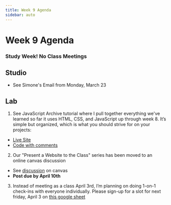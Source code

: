 ```yaml
---
title: Week 9 Agenda
sidebar: auto
---
```


# Week 9 Agenda

### Study Week! No Class Meetings

## Studio

- See Simone's Email from Monday, March 23

## Lab

1. See JavaScript Archive tutorial where I pull together everything we've learned so far it uses HTML, CSS, and JavaScript up through week 8. It’s simple but organized, which is what you should strive for on your projects:

- [Live Site](https://andrewlevinson.github.io/symmetrical-octo-potato/lab/week-8/index.html)
- [Code with comments](https://github.com/AndrewLevinson/symmetrical-octo-potato/tree/master/lab/week-8)

2. Our "Present a Website to the Class" series has been moved to an online canvas discussion

- See [discussion](https://canvas.newschool.edu/courses/1482839/discussion_topics/5754964) on canvas
- <b>Post due by April 10th</b>

3. Instead of meeting as a class April 3rd, I’m planning on doing 1-on-1 check-ins with everyone individually. Please sign-up for a slot for next friday, April 3 on [this google sheet](https://docs.google.com/spreadsheets/u/2/d/1PL634d3rfS5E1W3sgERc2jp_HkfVuywtuTEasO0h1YU/edit?usp=sharing)
